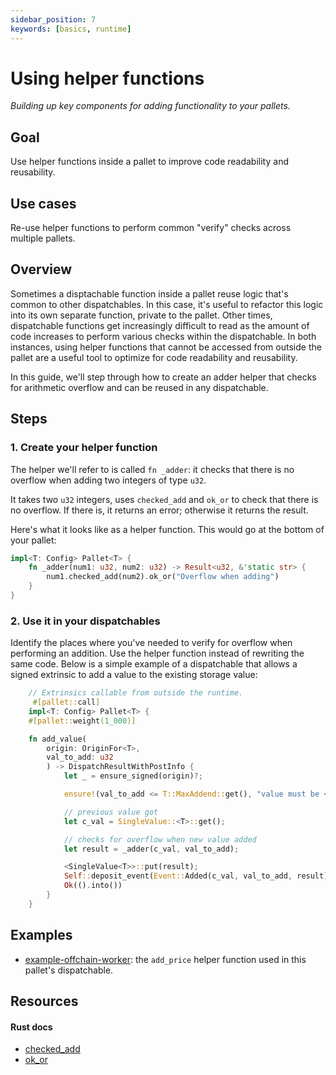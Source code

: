 ```yaml
---
sidebar_position: 7
keywords: [basics, runtime]
---
```


# Using helper functions

_Building up key components for adding functionality to your pallets._

## Goal

Use helper functions inside a pallet to improve code readability and reusability.

## Use cases

Re-use helper functions to perform common "verify" checks across multiple pallets.

## Overview

Sometimes a disptachable function inside a pallet reuse logic that's common to other dispatchables.
In this case, it's useful to refactor this logic into its own separate function, private to the pallet.
Other times, dispatchable functions get increasingly difficult to read as the amount of code increases
to perform various checks within the dispatchable. In both instances, using helper functions that cannot
be accessed from outside the pallet are a useful tool to optimize for code readability and reusability.

In this guide, we'll step through how to create an adder helper that checks for arithmetic overflow
and can be reused in any dispatchable.

## Steps

### 1. Create your helper function

The helper we'll refer to is called `fn _adder`: it checks that there is no overflow when adding two integers of type `u32`.

It takes two `u32` integers, uses `checked_add` and `ok_or` to check that there is no overflow. If there is, it returns an error; otherwise
it returns the result.

Here's what it looks like as a helper function. This would go at the bottom of your pallet:

```rust
impl<T: Config> Pallet<T> {
    fn _adder(num1: u32, num2: u32) -> Result<u32, &'static str> {
        num1.checked_add(num2).ok_or("Overflow when adding")
    }
}
```

### 2. Use it in your dispatchables

Identify the places where you've needed to verify for overflow when performing an addition.
Use the helper function instead of rewriting the same code. Below is a simple example of
a dispatchable that allows a signed extrinsic to add a value to the existing storage value:

```rust
    // Extrinsics callable from outside the runtime.
	 #[pallet::call]
    impl<T: Config> Pallet<T> {
    #[pallet::weight(1_000)]

    fn add_value(
        origin: OriginFor<T>,
        val_to_add: u32
        ) -> DispatchResultWithPostInfo {
            let _ = ensure_signed(origin)?;

            ensure!(val_to_add <= T::MaxAddend::get(), "value must be <= maximum add amount constant");

            // previous value got
           	let c_val = SingleValue::<T>::get();

            // checks for overflow when new value added
            let result = _adder(c_val, val_to_add);

            <SingleValue<T>>::put(result);
            Self::deposit_event(Event::Added(c_val, val_to_add, result));
            Ok(().into())
        }
	}
```

## Examples

- [example-offchain-worker](https://github.com/paritytech/substrate/blob/master/frame/example-offchain-worker/src/lib.rs): the `add_price` helper function used in this pallet's dispatchable.

## Resources

#### Rust docs

- [checked_add](https://docs.rs/num/0.2.0/num/trait.CheckedAdd.html#required-methods)
- [ok_or](https://doc.rust-lang.org/std/option/enum.Option.html#method.ok_or)
